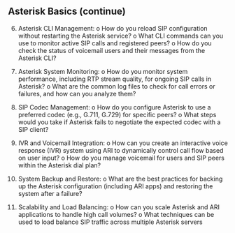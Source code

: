 ## Asterisk Basics (continue)

6. Asterisk CLI Management:
o How do you reload SIP configuration without restarting the Asterisk service?
o What CLI commands can you use to monitor active SIP calls and registered peers?
o How do you check the status of voicemail users and their messages from the 
Asterisk CLI?

7. Asterisk System Monitoring:
o How do you monitor system performance, including RTP stream quality, for ongoing 
SIP calls in Asterisk?
o What are the common log files to check for call errors or failures, and how can you 
analyze them?

8. SIP Codec Management:
o How do you configure Asterisk to use a preferred codec (e.g., G.711, G.729) for 
specific peers?
o What steps would you take if Asterisk fails to negotiate the expected codec with a 
SIP client?

9. IVR and Voicemail Integration:
o How can you create an interactive voice response (IVR) system using ARI to 
dynamically control call flow based on user input?
o How do you manage voicemail for users and SIP peers within the Asterisk dial plan?

10. System Backup and Restore:
o What are the best practices for backing up the Asterisk configuration (including ARI 
apps) and restoring the system after a failure?

11. Scalability and Load Balancing:
o How can you scale Asterisk and ARI applications to handle high call volumes?
o What techniques can be used to load balance SIP traffic across multiple Asterisk 
servers